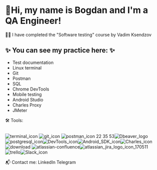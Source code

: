 # 🖖Hi, my name is Bogdan and I'm a QA Engineer!

👩‍💻 I have completed the "Software testing" course by Vadim Ksendzov

## ✨ You can see my practice here: ✨

+ Test documentation
+ Linux terminal
+ Git
+ Postman
+ SQL
+ Chrome DevTools
+ Mobile testing
+ Android Studio
+ Charles Proxy
+ JMeter

🛠 Tools:

<img scr="https://user-images.githubusercontent.com/74823760/163999740-3e8919a5-d89e-4dba-8018-6f36be0b5ddf.png" width="50px">



![terminal_icon](https://user-images.githubusercontent.com/74823760/163999764-9d5b9229-6e47-4110-acef-3e95ec26fc42.png)
![git_icon](https://user-images.githubusercontent.com/74823760/163999786-a88ff4c5-63c7-4ce3-bad1-3e453e051f20.png)
![postman_icon 22 35 53](https://user-images.githubusercontent.com/74823760/163999795-09bdbbc8-1658-4aab-9124-9fffbf966c88.png)![Dbeaver_logo](https://user-images.githubusercontent.com/74823760/163999807-cc214661-b96c-45fc-88d9-06b8f7f2b78b.png)![postgresql_icon](https://user-images.githubusercontent.com/74823760/163999824-d1590561-59f1-4cd4-b410-25bb4efcf151.png)![DevTools_icon](https://user-images.githubusercontent.com/74823760/163999837-3fea3ab8-098c-409a-a651-1225f8132795.png)![Android_SDK_icon](https://user-images.githubusercontent.com/74823760/163999847-d313256a-7d96-4051-bda9-bac6f21a15df.png)![Charles_icon](https://user-images.githubusercontent.com/74823760/163999869-19ecc5e0-530c-4d10-b0b2-12794c861251.png)![download](https://user-images.githubusercontent.com/74823760/163999966-090b8b1b-85ae-43e1-b65d-b519e4ca297a.png)
![atlassian-confluence](https://user-images.githubusercontent.com/74823760/163999989-22724a36-3bfa-4853-88c1-821f6d574e42.png)![atlassian_jira_logo_icon_170511](https://user-images.githubusercontent.com/74823760/164000015-f297c7ef-72cf-4029-bff2-4819878bb3e3.png)![trello](https://user-images.githubusercontent.com/74823760/164000035-07079270-02f6-4d25-a76c-9488a124f3c8.png)![Slack_icon](https://user-images.githubusercontent.com/74823760/164000052-f31b02cb-c8e0-4b0c-aeb9-e71a09d91a1f.png)










         

📬 Сontact me:
LinkedIn Telegram
